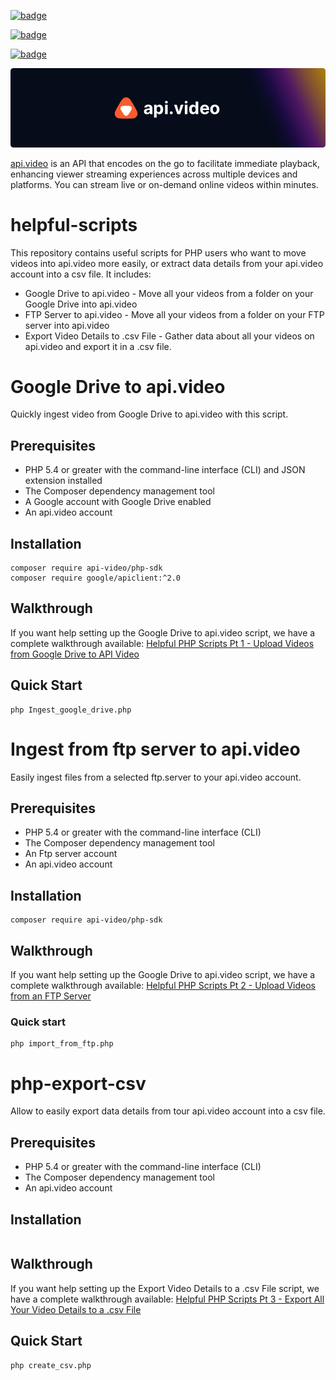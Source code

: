 [![badge](https://img.shields.io/twitter/follow/api_video?style=social)](https://twitter.com/intent/follow?screen_name=api_video)

[![badge](https://img.shields.io/github/stars/apivideo/helpful-scripts?style=social)](https://github.com/apivideo/helpful-scripts)

[![badge](https://img.shields.io/discourse/topics?server=https%3A%2F%2Fcommunity.api.video)](https://community.api.video)

![](https://github.com/apivideo/.github/blob/main/assets/apivideo_banner.png)

[api.video](https://api.video) is an API that encodes on the go to facilitate immediate playback, enhancing viewer streaming experiences across multiple devices and platforms. You can stream live or on-demand online videos within minutes.

# helpful-scripts
This repository contains useful scripts for PHP users who want to move videos into api.video more easily, or extract data details from your api.video account into a csv file. It includes:
* Google Drive to api.video - Move all your videos from a folder on your Google Drive into api.video
* FTP Server to api.video - Move all your videos from a folder on your FTP server into api.video
* Export Video Details to .csv File - Gather data about all your videos on api.video and export it in a .csv file.

# Google Drive to api.video 

Quickly ingest video from Google Drive to api.video with this script.

## Prerequisites

* PHP 5.4 or greater with the command-line interface (CLI) and JSON extension installed
* The Composer dependency management tool
* A Google account with Google Drive enabled
* An api.video account

## Installation

```shell
composer require api-video/php-sdk
composer require google/apiclient:^2.0
```
## Walkthrough
If you want help setting up the Google Drive to api.video script, we have a complete walkthrough available:
[Helpful PHP Scripts Pt 1 - Upload Videos from Google Drive to API Video](https://api.video/blog/tutorials/helpful-php-scripts-upload-videos-from-google-drive-to-api-video)
 
## Quick Start

```shell
php Ingest_google_drive.php
```

# Ingest from ftp server to api.video 

Easily ingest files from a selected ftp.server to your api.video account. 

## Prerequisites

* PHP 5.4 or greater with the command-line interface (CLI)
* The Composer dependency management tool
* An Ftp server account
* An api.video account

## Installation

```shell
composer require api-video/php-sdk
```

## Walkthrough
If you want help setting up the Google Drive to api.video script, we have a complete walkthrough available:
[Helpful PHP Scripts Pt 2 - Upload Videos from an FTP Server](https://api.video/blog/tutorials/helpful-php-scripts-pt-2-upload-videos-from-an-ftp-server)
 
### Quick start

```shell
php import_from_ftp.php
```

#  php-export-csv

Allow to easily export data details from tour api.video account into a csv file.

## Prerequisites

* PHP 5.4 or greater with the command-line interface (CLI)
* The Composer dependency management tool
* An api.video account

## Installation

```composer require api-video/php-sdk
```
## Walkthrough
If you want help setting up the Export Video Details to a .csv File script, we have a complete walkthrough available:
[Helpful PHP Scripts Pt 3 - Export All Your Video Details to a .csv File](https://api.video/blog/tutorials/helpful-php-scripts-pt-3-export-all-your-video-details-to-a-csv/)

## Quick Start

```shell
php create_csv.php
```
